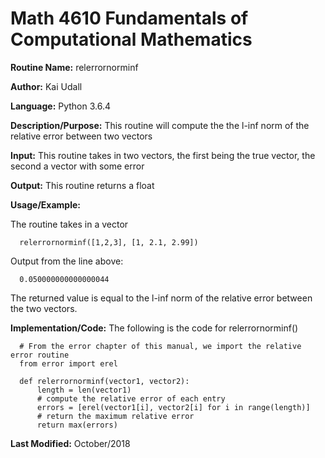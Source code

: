 # Math 4610 Fundamentals of Computational Mathematics

**Routine Name:**           relerrornorminf

**Author:** Kai Udall

**Language:** Python 3.6.4

**Description/Purpose:** This routine will compute the the l-inf norm of the relative error between two vectors

**Input:** This routine takes in two vectors, the first being the true vector, the second a vector with some error

**Output:** This routine returns a float

**Usage/Example:**

The routine takes in a vector

      relerrornorminf([1,2,3], [1, 2.1, 2.99])

Output from the line above:

      0.050000000000000044

The returned value is equal to the l-inf norm of the relative error between the two vectors.

**Implementation/Code:** The following is the code for relerrornorminf()

      # From the error chapter of this manual, we import the relative error routine
      from error import erel
      
      def relerrornorminf(vector1, vector2):
          length = len(vector1)
          # compute the relative error of each entry
          errors = [erel(vector1[i], vector2[i] for i in range(length)]
          # return the maximum relative error
          return max(errors)


**Last Modified:** October/2018
